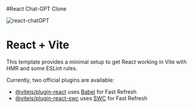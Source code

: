 #React Chat-GPT Clone

![react-chatGPT](https://github.com/Meenaxi05/react-chatGPT-clone/assets/95116634/5a68025d-01a9-4fd0-a8f1-2545cdcb24db)


# React + Vite

This template provides a minimal setup to get React working in Vite with HMR and some ESLint rules.

Currently, two official plugins are available:

- [@vitejs/plugin-react](https://github.com/vitejs/vite-plugin-react/blob/main/packages/plugin-react/README.md) uses [Babel](https://babeljs.io/) for Fast Refresh
- [@vitejs/plugin-react-swc](https://github.com/vitejs/vite-plugin-react-swc) uses [SWC](https://swc.rs/) for Fast Refresh
